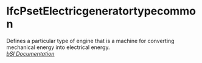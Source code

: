 IfcPsetElectricgeneratortypecommon
==================================
Defines a particular type of engine that is a machine for converting
mechanical energy into electrical energy.  
[ _bSI
Documentation_](https://standards.buildingsmart.org/IFC/DEV/IFC4_2/FINAL/HTML/schema/ifcelectricaldomain/pset/pset_electricgeneratortypecommon.htm)


